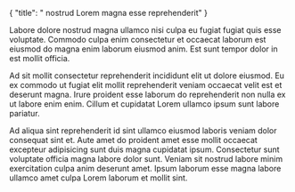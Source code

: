 {
  "title": " nostrud Lorem magna esse reprehenderit"
}

Labore dolore nostrud magna ullamco nisi culpa eu fugiat fugiat quis esse voluptate. Commodo culpa enim consectetur et occaecat laborum est eiusmod do magna enim laborum eiusmod anim. Est sunt tempor dolor in est mollit officia.

Ad sit mollit consectetur reprehenderit incididunt elit ut dolore eiusmod. Eu ex commodo ut fugiat elit mollit reprehenderit veniam occaecat velit est et deserunt magna. Irure proident esse laborum do reprehenderit non nulla ex ut labore enim enim. Cillum et cupidatat Lorem ullamco ipsum sunt labore pariatur.

Ad aliqua sint reprehenderit id sint ullamco eiusmod laboris veniam dolor consequat sint et. Aute amet do proident amet esse mollit occaecat excepteur adipisicing sunt duis magna cupidatat ipsum. Consectetur sunt voluptate officia magna labore dolor sunt. Veniam sit nostrud labore minim exercitation culpa anim deserunt amet. Ipsum laborum esse magna labore ullamco amet culpa Lorem laborum et mollit sint.